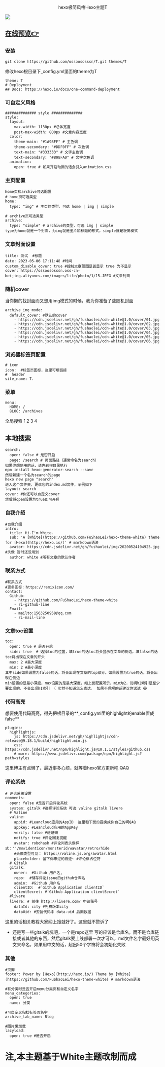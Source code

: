 <p align="center">
hexo极简风格Hexo主题T
</p>

![](https://ossoososssn.oss-cn-beijing.aliyuncs.com/T/1.jpg)

## [在线预览👉](https://ossssn.com)



### 安装
```
git clone https://github.com/ossoososssn/T.git themes/T
```
修改hexo根目录下_config.yml里面的theme为T
```
theme: T
# Deployment
## Docs: https://hexo.io/docs/one-command-deployment
```



### 可自定义风格

```
############## style ##############
style:
  layout:
    max-width: 1130px #总体宽度
    post-max-width: 800px #文章内容宽度
  color:
    theme-main: "#1A98FF" # 主色调
    theme-secondary: "#DDF0FF" # 次色调
    text-main: "#333333" # 文字主色调
    text-secondary: "#898FA0" # 文字次色调
  animation:
    open: true # 如果开启动画的话会引入animation.css

```

### 主页配置

```
home页和archive可选配置
# home页可选类型
home:
  type: "img" # 主页的类型，可选 home | img | simple

# archive页可选类型
archive:
  type: "simple" # archive的类型，可选 img | simple
type为home就是一个封面，为img就是图片加标题的形式，simple就是极简模式
```

### 文章封面设置
```
title: 测试  #标题
date: 2023-05-06 17:11:48 #时间
custom_disable_cover: true #控制文章顶图是否显示 true 为不显示 
cover: https://ossoososssn.oss-cn-beijing.aliyuncs.com/images/life/photo/1/15.JPEG #文章封面

```

### 随机cover
当你懒的找封面而又想用img模式的时候，我为你准备了些随机封面
```
archive_img_mode:
  default_cover: #默认的cover
    - https://cdn.jsdelivr.net/gh/fushaolei/cdn-white@1.0/cover/01.jpg
    - https://cdn.jsdelivr.net/gh/fushaolei/cdn-white@1.0/cover/02.jpg
    - https://cdn.jsdelivr.net/gh/fushaolei/cdn-white@1.0/cover/03.jpg
    - https://cdn.jsdelivr.net/gh/fushaolei/cdn-white@1.0/cover/04.jpg
    - https://cdn.jsdelivr.net/gh/fushaolei/cdn-white@1.0/cover/05.jpg
    - https://cdn.jsdelivr.net/gh/fushaolei/cdn-white@1.0/cover/06.jpg
```

### 浏览器标签页配置
```
# icon
icon:  #标签页图标，这里可填链接
#  header
site_name: T.
``` 
### 菜单
```
menu:
  HOME: /
  BLOG: /archives

```

全局搜索
1
2
3
4
## 本地搜索
```
search:
  open: false # 是否开启
  page: /search # 页面路径（通常命名为search）
如果你想使用的话，请先到根目录执行
npm install hexo-generator-search --save
然后新建一个名为search的page
hexo new page "search"
进入这个文件夹，更改它的index.md文件，示例如下
layout: search
cover: #你还可以自定义cover
然后将open设置为true即可开启
```

### 自我介绍
```
#自我介绍
intro:
  title: Hi.I'm White.
  sub: 'A [White](https://github.com/FuShaoLei/hexo-theme-white) theme for [Hexo](http://hexo.io/)' # markdown语法
  avator: https://cdn.jsdelivr.net/gh/fushaolei/img/20200524104925.jpg #头像 暂时还没用到
  author: white #所有文章的默认作者
```

### 联系方式
```
#联系方式  
#更多图标：https://remixicon.com/
contact:
  Github:
    - https://github.com/FuShaoLei/hexo-theme-white
    - ri-github-line
  Email: 
    - mailto:1563250958@qq.com
    - ri-mail-line
```

### 文章toc设置
```
toc:
  open: true # 是否开启
  side: true  # 选择toc的位置，填true的话toc将会显示在文章的侧边，填false的话 toc将出现在文章的开头
  max: 2 #最大深度
  min: 2 #最小深度
其中side如果设置为false的话，将会出现在文章的top部分，如果设置为true的话，将会出现在侧边
min设置的是最小深度，max设置的是最大深度，如上面配置所示，min为2，说明h2索引是至少要出现的，不会出现h1索引 （ 突然不知道怎么表达， 如果不理解的话建议你试试 😂
```

### 代码高亮
想要使用代码高亮，得先把根目录的**_config.yml里的highlight的enable置成false**

```
plugins:
  highlightjs:
    js: https://cdn.jsdelivr.net/gh/highlightjs/cdn-release@9.18.1/build/highlight.min.js
    css: https://cdn.jsdelivr.net/npm/highlight.js@10.1.1/styles/github.css
    # more: https://www.jsdelivr.com/package/npm/highlight.js?path=styles
```

这里博主有点懒了，最近事多心烦，就等着hexo官方更新吧 QAQ

### 评论系统
```
# 评论系统设置
comments:
  open: false #是否开启评论系统
  system: gitalk #选择评论系统 可选 valine gitalk livere
  # Valine
  valine:
    appid: #Leancloud应用的AppID  这里和下面的要换成你自己的啊QAQ
    appkey: #Leancloud应用的AppKey
    verify: false #验证码
    notify: true #评论回复提醒
    avatar: robohash #评论列表头像样式：''/mm/identicon/monsterid/wavatar/retro/hide
    #头像类型可见： https://valine.js.org/avatar.html
    placeholder: 留下你来过的痕迹~ #评论框占位符
  # Gitalk
  gitalk:
    owner:  #Github 用户名,
    repo:  #储存评论issue的github仓库名
    admin:  #Github 用户名
    clientID:  #`Github Application clientID`
    clientSecret: #`Github Application clientSecret`
  #livere
  livere: # 前往 http://livere.com/ 申请账号
    dataId: city #免费版本city
    dataUid: #安装代码中 data-uid 后面数据
```

这里的话相关教程大家网上搜就好了。这里就不赘诉了

- 还是写一些gitalk的坑吧，一个是repo这里 写的应该是仓库名，而不是仓库链接或者其他的东西，然后gitalk要上线部署一次才可以，md文件名字最好用英文来命名，如果用中文的话，超出50个字符将会初始化失败

### 其他

```
#页脚
footer: Power by [Hexo](http://hexo.io/) Theme by [White](https://github.com/FuShaoLei/hexo-theme-white) # markdown语法

#有分类时是否开启menu分类页和自定义名字
menu_categories:
  open: true
  name: 分类

#可自定义归档标签页名字 
archive_tab_name: Blog

#图片懒加载
lazyload:
  open: true #是否开启
```

# 注,本主题基于White主题改制而成